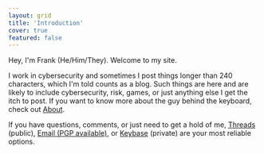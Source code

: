 ```yaml
---
layout: grid
title: 'Introduction'
cover: true
featured: false
---
```


Hey, I'm Frank (He/Him/They). Welcome to my site. 

I work in cybersecurity and sometimes I post things longer than 240 characters, which I'm told counts as a blog. 
 Such things are here and are likely to include cybersecurity, risk, games, or just anything else I get the itch to post. 
 If you want to know more about the guy behind the keyboard, check out [About](/about/).  

If you have questions, comments, or just need to get a hold of me, [Threads](https://www.threads.net/@beermetalpc) (public), [Email (PGP available)](mailto:email@BeerMetalPC.com), or [Keybase](https://keybase.io/beermetalpc) (private) are your most reliable options. 